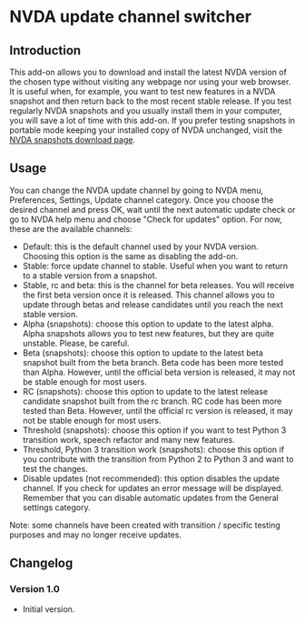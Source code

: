 # NVDA update channel switcher

## Introduction

This add-on allows you to download and install the latest NVDA version of the chosen type without visiting any webpage nor using your web browser. It is useful when, for example, you want to test new features in a NVDA snapshot and then return back to the most recent stable release. If you test regularly NVDA snapshots and you usually install them in your computer, you will save a lot of time with this add-on. If you prefer testing snapshots in portable mode keeping your installed copy of NVDA unchanged, visit the [NVDA snapshots download page](https://www.nvaccess.org/files/nvda/snapshots/).

## Usage

You can change the NVDA update channel by going to NVDA menu, Preferences, Settings, Update channel category. Once you choose the desired channel and press OK, wait until the next automatic update check or go to NVDA help menu and choose "Check for updates" option. For now, these are the available channels:

* Default: this is the default channel used by your NVDA version. Choosing this option is the same as disabling the add-on.
* Stable: force update channel to stable. Useful when you want to return to a stable version from a snapshot.
* Stable, rc and beta: this is the channel for beta releases. You will receive the first beta version once it is released. This channel allows you to update through betas and release candidates until you reach the next stable version.
* Alpha (snapshots): choose this option to update to the latest alpha. Alpha snapshots allows you to test new features, but they are quite unstable. Please, be careful.
* Beta (snapshots): choose this option to update to the latest beta snapshot built from the beta branch. Beta code has been more tested than Alpha. However, until the official beta version is released, it may not be stable enough for most users.
* RC (snapshots): choose this option to update to the latest release candidate snapshot built from the rc branch. RC code has been more tested than Beta. However, until the official rc version is released, it may not be stable enough for most users.
* Threshold (snapshots): choose this option if you want to test Python 3 transition work, speech refactor and many new features.
* Threshold, Python 3 transition work (snapshots): choose this option if you contribute with the transition from Python 2 to Python 3 and want to test the changes.
* Disable updates (not recommended): this option disables the update channel. If you check for updates an error message will be displayed. Remember that you can disable automatic updates from the General settings category.

Note: some channels have been created with transition / specific testing purposes and may no longer receive updates.

## Changelog

### Version 1.0

* Initial version.
